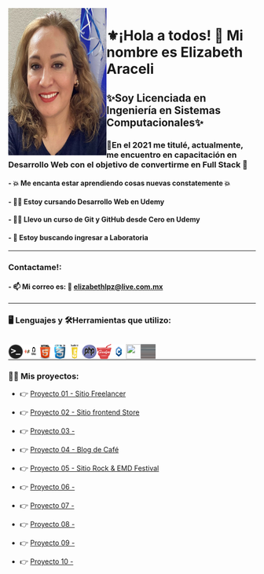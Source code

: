 <img align="left" src="foto.svg" width="200" height="300"/>


# ⚜️¡Hola a todos! 👋 Mi nombre es Elizabeth Araceli

## ✨Soy Licenciada en Ingeniería en Sistemas Computacionales✨

### 🦋En el 2021 me titulé, actualmente, me encuentro en capacitación en Desarrollo Web con el objetivo de convertirme en Full Stack 🦋 
#### - 💥 Me encanta estar aprendiendo cosas nuevas constatemente 💥

#### - 👩‍🎓 Estoy cursando Desarrollo Web en Udemy
#### - 👩‍🎓 Llevo un curso de Git y GitHub desde Cero en Udemy
#### - 🙏 Estoy buscando ingresar a Laboratoria
_________________________________________________________________________________________________

### Contactame!:

#### - 📫 Mi correo es: 📧 elizabethlpz@live.com.mx
_________________________________________________________________________________________________

### 🖥️ Lenguajes y 🛠️Herramientas que utilizo:

<br />
<img align="left" src="https://raw.githubusercontent.com/github/explore/80688e429a7d4ef2fca1e82350fe8e3517d3494d/topics/terminal/terminal.png" width="30" height="30"/>
<img align="left" src="git-github.svg" width="30" height="30" />
<img align="left" src="html5.svg" width="30" height="30" />
<img align="left" src="css3.svg" width="30" height="30" />
<img align="left" src="javascript.svg "width="30" height="30" />
<img align="left" src="php-logo-svg.svg" width="30" height="30"/>
<img align="left" src="1200px-gulp-js-logo-svg.svg" width="30" height="30"/>
<img align="left" src="C++logo.svg" width="30" height="30"/>
<img align="left" src="descarga.svg" width="30" height="30"/>
<img align="left" src="java.svg" width="30" height="30"/>

<br />

___________________________________________________________________________________________________

### 👩‍💻 Mis proyectos:

- :point_right: [Proyecto 01 - Sitio Freelancer](https://elizabeth-araceli-freelancer.netlify.app/)

- :point_right: [Proyecto 02 - Sitio frontend Store](https://frontend-store-eli.netlify.app/)

- :point_right: [Proyecto 03 - ]()

- :point_right: [Proyecto 04 - Blog de Café ](https://blog-de-cafe-eli-crnl.netlify.app/)

- :point_right: [Proyecto 05 - Sitio Rock & EMD Festival](https://rock-and-edm-festival-eli.netlify.app/)

- :point_right: [Proyecto 06 - ]()

- :point_right: [Proyecto 07 - ]()

- :point_right: [Proyecto 08 - ]()

- :point_right: [Proyecto 09 - ]()

- :point_right: [Proyecto 10 - ]()






